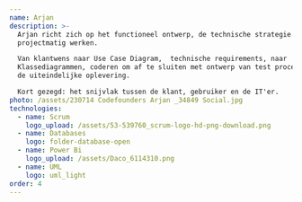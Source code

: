 ```yaml
---
name: Arjan
description: >-
  Arjan richt zich op het functioneel ontwerp, de technische strategie en het
  projectmatig werken.  

  Van klantwens naar Use Case Diagram,  technische requirements, naar
  Klassediagrammen, coderen om af te sluiten met ontwerp van test procedures en
  de uiteindelijke oplevering.

  Kort gezegd: het snijvlak tussen de klant, gebruiker en de IT'er. 
photo: /assets/230714 Codefounders Arjan _34849 Social.jpg
technologies:
  - name: Scrum
    logo_upload: /assets/53-539760_scrum-logo-hd-png-download.png
  - name: Databases
    logo: folder-database-open
  - name: Power Bi
    logo_upload: /assets/Daco_6114310.png
  - name: UML
    logo: uml_light
order: 4
---
```















